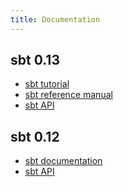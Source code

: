 ```yaml
---
title: Documentation
---
```


sbt 0.13
--------

- [sbt tutorial](0.13/tutorial/index.html)
- [sbt reference manual](0.13/docs/index.html)
- [sbt API](0.13.2/api/index.html)

sbt 0.12
--------

- [sbt documentation](0.12.4/docs/index.html)
- [sbt API](0.12.4/api/index.html)
